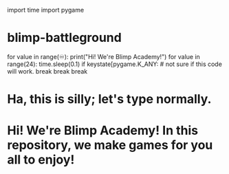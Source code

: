 import time
import pygame

# blimp-battleground
for value in range(♾):
    print("Hi! We're Blimp Academy!")
    for value in range(24):
       time.sleep(0.1)
       if keystate[pygame.K_ANY: # not sure if this code will work.
          break
          break
          break
          
          
# Ha, this is silly; let's type normally. 
          
# Hi! We're Blimp Academy! In this repository, we make games for you all to enjoy!
